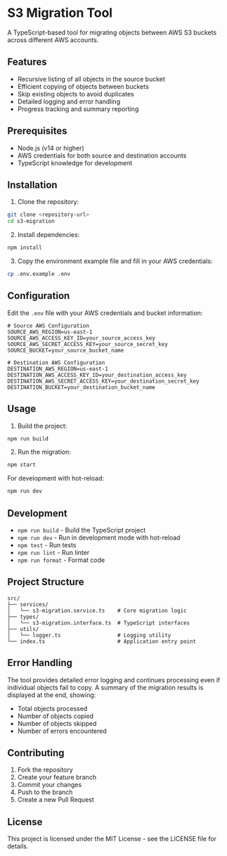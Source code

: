 # S3 Migration Tool

A TypeScript-based tool for migrating objects between AWS S3 buckets across different AWS accounts.

## Features

- Recursive listing of all objects in the source bucket
- Efficient copying of objects between buckets
- Skip existing objects to avoid duplicates
- Detailed logging and error handling
- Progress tracking and summary reporting

## Prerequisites

- Node.js (v14 or higher)
- AWS credentials for both source and destination accounts
- TypeScript knowledge for development

## Installation

1. Clone the repository:
```bash
git clone <repository-url>
cd s3-migration
```

2. Install dependencies:
```bash
npm install
```

3. Copy the environment example file and fill in your AWS credentials:
```bash
cp .env.example .env
```

## Configuration

Edit the `.env` file with your AWS credentials and bucket information:

```env
# Source AWS Configuration
SOURCE_AWS_REGION=us-east-1
SOURCE_AWS_ACCESS_KEY_ID=your_source_access_key
SOURCE_AWS_SECRET_ACCESS_KEY=your_source_secret_key
SOURCE_BUCKET=your_source_bucket_name

# Destination AWS Configuration
DESTINATION_AWS_REGION=us-east-1
DESTINATION_AWS_ACCESS_KEY_ID=your_destination_access_key
DESTINATION_AWS_SECRET_ACCESS_KEY=your_destination_secret_key
DESTINATION_BUCKET=your_destination_bucket_name
```

## Usage

1. Build the project:
```bash
npm run build
```

2. Run the migration:
```bash
npm start
```

For development with hot-reload:
```bash
npm run dev
```

## Development

- `npm run build` - Build the TypeScript project
- `npm run dev` - Run in development mode with hot-reload
- `npm test` - Run tests
- `npm run lint` - Run linter
- `npm run format` - Format code

## Project Structure

```
src/
├── services/
│   └── s3-migration.service.ts    # Core migration logic
├── types/
│   └── s3-migration.interface.ts  # TypeScript interfaces
├── utils/
│   └── logger.ts                  # Logging utility
└── index.ts                       # Application entry point
```

## Error Handling

The tool provides detailed error logging and continues processing even if individual objects fail to copy. A summary of the migration results is displayed at the end, showing:
- Total objects processed
- Number of objects copied
- Number of objects skipped
- Number of errors encountered

## Contributing

1. Fork the repository
2. Create your feature branch
3. Commit your changes
4. Push to the branch
5. Create a new Pull Request

## License

This project is licensed under the MIT License - see the LICENSE file for details. 